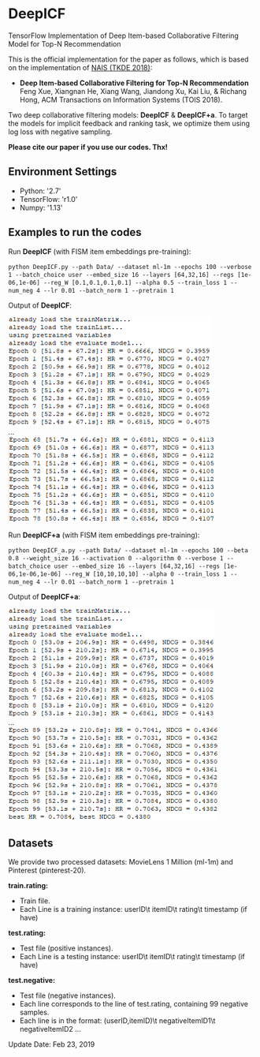 # DeepICF
TensorFlow Implementation of Deep Item-based Collaborative Filtering Model for Top-N Recommendation

This is the official implementation for the paper as follows, which is based on the implementation of [NAIS (TKDE 2018)](https://github.com/AaronHeee/Neural-Attentive-Item-Similarity-Model):
- **Deep Item-based Collaborative Filtering for Top-N Recommendation**
Feng Xue, Xiangnan He, Xiang Wang, Jiandong Xu, Kai Liu, & Richang Hong, 
ACM Transactions on Information Systems (TOIS 2018).

Two deep collaborative filtering models: **DeepICF** & **DeepICF+a**. To target the models for implicit feedback and ranking task, we optimize them using log loss with negative sampling.

**Please cite our paper if you use our codes. Thx!**

## Environment Settings
- Python: '2.7'
- TensorFlow: 'r1.0'
- Numpy: '1.13'

## Examples to run the codes
Run **DeepICF** (with FISM item embeddings pre-training):
```
python DeepICF.py --path Data/ --dataset ml-1m --epochs 100 --verbose 1 --batch_choice user --embed_size 16 --layers [64,32,16] --regs [1e-06,1e-06] --reg_W [0.1,0.1,0.1,0.1] --alpha 0.5 --train_loss 1 --num_neg 4 --lr 0.01 --batch_norm 1 --pretrain 1
```
Output of **DeepICF**:  
  
![](figure/DeepICF_fig1.png)  
...  
![](figure/DeepICF_fig2.png)

Run **DeepICF+a** (with FISM item embeddings pre-training):
```
python DeepICF_a.py --path Data/ --dataset ml-1m --epochs 100 --beta 0.8 --weight_size 16 --activation 0 --algorithm 0 --verbose 1 --batch_choice user --embed_size 16 --layers [64,32,16] --regs [1e-06,1e-06,1e-06] --reg_W [10,10,10,10] --alpha 0 --train_loss 1 --num_neg 4 --lr 0.01 --batch_norm 1 --pretrain 1
```
Output of **DeepICF+a**:  
  
![](figure/DeepICF+a_fig1.png)  
...  
![](figure/DeepICF+a_fig2.png)

## Datasets
We provide two processed datasets: MovieLens 1 Million (ml-1m) and Pinterest (pinterest-20).

**train.rating:**
- Train file.
- Each Line is a training instance: userID\t itemID\t rating\t timestamp (if have)

**test.rating:**
- Test file (positive instances).
- Each Line is a testing instance: userID\t itemID\t rating\t timestamp (if have)

**test.negative:**
- Test file (negative instances).
- Each line corresponds to the line of test.rating, containing 99 negative samples.
- Each line is in the format: (userID,itemID)\t negativeItemID1\t negativeItemID2 ...

Update Date: Feb 23, 2019
